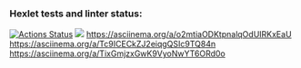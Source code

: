### Hexlet tests and linter status:
[![Actions Status](https://github.com/VictoryPashkova/frontend-project-44/workflows/hexlet-check/badge.svg)](https://github.com/VictoryPashkova/frontend-project-44/actions)
<a href="https://codeclimate.com/github/VictoryPashkova/frontend-project-44/maintainability"><img src="https://api.codeclimate.com/v1/badges/20f9b0cf0cc3720718f7/maintainability" /></a>
https://asciinema.org/a/o2mtiaODKtpnalqOdUIRKxEaU
https://asciinema.org/a/Tc9ICECkZJ2eiqgQSIc9TQ84n
https://asciinema.org/a/TixGmjzxGwK9VyoNwYT6ORd0o
